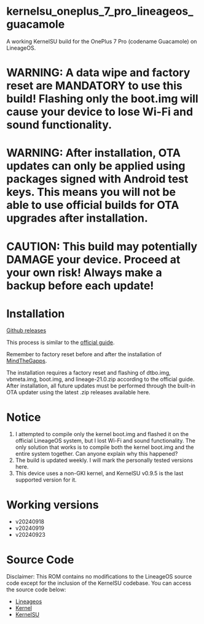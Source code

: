 # kernelsu_oneplus_7_pro_lineageos_guacamole
A working KernelSU build for the OnePlus 7 Pro (codename Guacamole) on LineageOS.


# WARNING: A data wipe and factory reset are MANDATORY to use this build! Flashing only the boot.img will cause your device to lose Wi-Fi and sound functionality.

# WARNING: After installation, OTA updates can only be applied using packages signed with Android test keys. This means you will not be able to use official builds for OTA upgrades after installation.

# CAUTION: This build may potentially DAMAGE your device. Proceed at your own risk! Always make a backup before each update!

# Installation

[Github releases](https://github.com/surfaceocean/kernelsu_oneplus_7_pro_lineageos_guacamole/releases)

This process is similar to the [official guide](https://wiki.lineageos.org/devices/guacamole/install/).

Remember to factory reset before and after the installation of [MindTheGapps](https://wiki.lineageos.org/gapps/).

The installation requires a factory reset and flashing of dtbo.img, vbmeta.img, boot.img, and lineage-21.0.zip according to the official guide. After installation, all future updates must be performed through the built-in OTA updater using the latest .zip releases available here.


# Notice
1. I attempted to compile only the kernel boot.img and flashed it on the official LineageOS system, but I lost Wi-Fi and sound functionality. The only solution that works is to compile both the kernel boot.img and the entire system together. Can anyone explain why this happened?
2. The build is updated weekly. I will mark the personally tested versions here.
3. This device uses a non-GKI kernel, and KernelSU v0.9.5 is the last supported version for it.

# Working versions
- v20240918
- v20240919
- v20240923

# Source Code

Disclaimer: This ROM contains no modifications to the LineageOS source code except for the inclusion of the KernelSU codebase. You can access the source code below:

- [Lineageos](https://github.com/LineageOS/android)
- [Kernel](https://github.com/LineageOS/android_kernel_oneplus_sm8150)
- [KernelSU](https://github.com/tiann/KernelSU)
